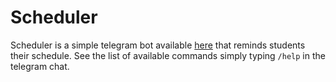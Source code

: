 # Scheduler
Scheduler is a simple telegram bot available [here](https://t.me/scheduler_app_bot) that reminds students their schedule. See the list of available commands simply typing `/help` in the telegram chat.
